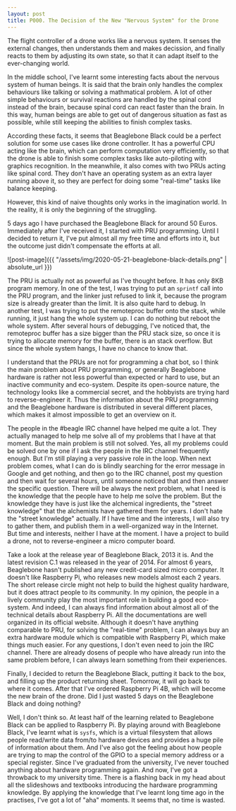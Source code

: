 ```yaml
---
layout: post
title: P000. The Decision of the New "Nervous System" for the Drone
---
```

The flight controller of a drone works like a nervous system. It senses the external changes, then understands them and makes decission, and finally reacts to them by adjusting its own state, so that it can adapt itself to the ever-changing world.

In the middle school, I've learnt some interesting facts about the nervous system of human beings. It is said that the brain only handles the complex behaviours like talking or solving a mathmatical problem. A lot of other simple behaviours or survival reactions are handled by the spinal cord instead of the brain, because spinal cord can react faster than the brain. In this way, human beings are able to get out of dangerous situation as fast as possible, while still keeping the abilities to finish complex tasks.

According these facts, it seems that Beaglebone Black could be a perfect solution for some use cases like drone controller. It has a powerful CPU acting like the brain, which can perform computation very efficiently, so that the drone is able to finish some complex tasks like auto-piloting with graphics recognition. In the meanwhile, it also comes with two PRUs acting like spinal cord. They don't have an operating system as an extra layer running above it, so they are perfect for doing some "real-time" tasks like balance keeping.

However, this kind of naive thoughts only works in the imagination world. In the reality, it is only the beginning of the struggling.

5 days ago I have purchased the Beaglebone Black for around 50 Euros. Immediately after I've received it, I started with PRU programming. Until I decided to return it, I've put almost all my free time and efforts into it, but the outcome just didn't compensate the efforts at all.

![post-image]({{ "/assets/img/2020-05-21-beaglebone-black-details.png" | absolute_url }})

The PRU is actually not as powerful as I've thought before. It has only 8KB program memory. In one of the test, I was trying to put an `sprintf` call into the PRU program, and the linker just refused to link it, because the program size is already greater than the limit. It is also quite hard to debug. In another test, I was trying to put the remoteproc buffer onto the stack, while running, it just hang the whole system up. I can do nothing but reboot the whole system. After several hours of debugging, I've noticed that, the remoteproc buffer has a size bigger than the PRU stack size, so once it is trying to allocate memory for the buffer, there is an stack overflow. But since the whole system hangs, I have no chance to know that.

I understand that the PRUs are not for programming a chat bot, so I think the main problem about PRU programming, or generally Beaglebone hardware is rather not less powerful than expected or hard to use, but an inactive community and eco-system. Despite its open-source nature, the technology looks like a commercial secret, and the hobbyists are trying hard to reverse-engineer it. Thus the information about the PRU programming and the Beaglebone hardware is distributed in several different places, which makes it almost impossible to get an overview on it.

The people in the #beagle IRC channel have helped me quite a lot. They actually managed to help me solve all of my problems that I have at that moment. But the main problem is still not solved. Yes, all my problems could be solved one by one if I ask the people in the IRC channel frequently enough. But I'm still playing a very passive role in the loop. When next problem comes, what I can do is blindly searching for the error message in Google and get nothing, and then go to the IRC channel, post my question and then wait for several hours, until someone noticed that and then answer the specific question. There will be always the next problem, what I need is the knowledge that the people have to help me solve the problem. But the knowledge they have is just like the alchemical ingredients, the "street knowledge" that the alchemists have gathered them for years. I don't hate the "street knowledge" actually. If I have time and the interests, I will also try to gather them, and publish them in a well-organized way in the Internet. But time and interests, neither I have at the moment. I have a project to build a drone, not to reverse-engineer a micro computer board.

Take a look at the release year of Beaglebone Black, 2013 it is. And the latest revision C.1 was released in the year of 2014. For almost 6 years, Beaglebone hasn't published any new credit-card sized micro computer. It doesn't like Raspberry Pi, who releases new models almost each 2 years. The short release circle might not help to build the highest quality hardware, but it does attract people to its community. In my opinion, the people in a lively community play the most important role in building a good eco-system. And indeed, I can always find information about almost all of the technical details about Raspberry Pi. All the documentations are well organized in its official website. Although it doesn't have anything comparable to PRU, for solving the "real-time" problem, I can always buy an extra hardware module which is compatible with Raspberry Pi, which make things much easier. For any questions, I don't even need to join the IRC channel. There are already dosens of people who have already run into the same problem before, I can always learn something from their experiences.

Finally, I decided to return the Beaglebone Black, putting it back to the box, and filling up the product returning sheet. Tomorrow, it will go back to where it comes. After that I've ordered Raspberry Pi 4B, which will become the new brain of the drone. Did I just wasted 5 days on the Beaglebone Black and doing nothing?

Well, I don't think so. At least half of the learning related to Beaglebone Black can be applied to Raspberry Pi. By playing around with Beaglebone Black, I've learnt what is `sysfs`, which is a virtual filesystem that allows people read/write data from/to hardware devices and provides a huge pile of information about them. And I've also got the feeling about how people are trying to map the control of the GPIO to a special memory address or a special register. Since I've graduated from the university, I've never touched anything about hardware programming again. And now, I've got a throwback to my university time. There is a flashing back in my head about all the slideshows and textbooks introducing the hardware programming knowledge. By applying the knowledge that I've learnt long time ago in the practises, I've got a lot of "aha" moments. It seems that, no time is wasted.
